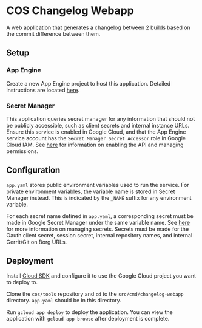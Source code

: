 # COS Changelog Webapp
A web application that generates a changelog between 2 builds based on the commit difference between them.

## Setup
### App Engine
Create a new App Engine project to host this application. Detailed instructions are located [here](https://cloud.google.com/appengine/docs/standard/nodejs/building-app/creating-project).

### Secret Manager
This application queries secret manager for any information that should not be publicly accessible, such as client secrets and internal instance URLs. Ensure this service is enabled in Google Cloud, and that the App Engine service account has the `Secret Manager Secret Accessor` role in Google Cloud IAM. See [here](https://cloud.google.com/secret-manager/docs/configuring-secret-manager) for information on enabling the API and managing permissions.

## Configuration
`app.yaml` stores public environment variables used to run the service. For private environment variables, the variable name is stored in Secret Manager instead. This is indicated by the `_NAME` suffix for any environment variable.

For each secret name defined in `app.yaml`, a corresponding secret must be made in Google Secret Manager under the same variable name. See [here](https://cloud.google.com/secret-manager/docs/quickstart#secretmanager-quickstart-web) for more information on managing secrets. Secrets must be made for the Oauth client secret, session secret, internal repository names, and internal Gerrit/Git on Borg URLs.

## Deployment
Install [Cloud SDK](https://cloud.google.com/sdk/docs) and configure it to use the Google Cloud project you want to deploy to.

Clone the `cos/tools` repository and `cd` to the `src/cmd/changelog-webapp` directory. `app.yaml` should be in this directory.

Run `gcloud app deploy` to deploy the application. You can view the application with `gcloud app browse` after deployment is complete.